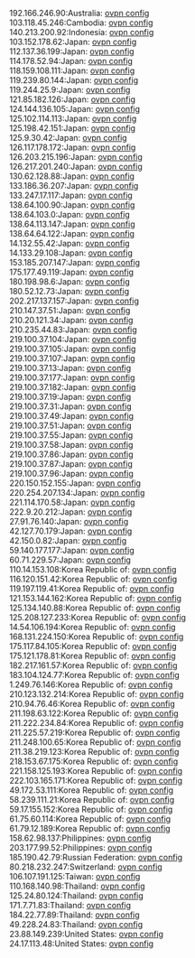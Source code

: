 192.166.246.90:Australia: [ovpn config](vpn/192_166_246_90.ovpn)  
103.118.45.246:Cambodia: [ovpn config](vpn/103_118_45_246.ovpn)  
140.213.200.92:Indonesia: [ovpn config](vpn/140_213_200_92.ovpn)  
103.152.178.62:Japan: [ovpn config](vpn/103_152_178_62.ovpn)  
112.137.36.199:Japan: [ovpn config](vpn/112_137_36_199.ovpn)  
114.178.52.94:Japan: [ovpn config](vpn/114_178_52_94.ovpn)  
118.159.108.111:Japan: [ovpn config](vpn/118_159_108_111.ovpn)  
119.239.80.144:Japan: [ovpn config](vpn/119_239_80_144.ovpn)  
119.244.25.9:Japan: [ovpn config](vpn/119_244_25_9.ovpn)  
121.85.182.126:Japan: [ovpn config](vpn/121_85_182_126.ovpn)  
124.144.136.105:Japan: [ovpn config](vpn/124_144_136_105.ovpn)  
125.102.114.113:Japan: [ovpn config](vpn/125_102_114_113.ovpn)  
125.198.42.151:Japan: [ovpn config](vpn/125_198_42_151.ovpn)  
125.9.30.42:Japan: [ovpn config](vpn/125_9_30_42.ovpn)  
126.117.178.172:Japan: [ovpn config](vpn/126_117_178_172.ovpn)  
126.203.215.196:Japan: [ovpn config](vpn/126_203_215_196.ovpn)  
126.217.201.240:Japan: [ovpn config](vpn/126_217_201_240.ovpn)  
130.62.128.88:Japan: [ovpn config](vpn/130_62_128_88.ovpn)  
133.186.36.207:Japan: [ovpn config](vpn/133_186_36_207.ovpn)  
133.247.17.117:Japan: [ovpn config](vpn/133_247_17_117.ovpn)  
138.64.100.90:Japan: [ovpn config](vpn/138_64_100_90.ovpn)  
138.64.103.0:Japan: [ovpn config](vpn/138_64_103_0.ovpn)  
138.64.113.147:Japan: [ovpn config](vpn/138_64_113_147.ovpn)  
138.64.64.122:Japan: [ovpn config](vpn/138_64_64_122.ovpn)  
14.132.55.42:Japan: [ovpn config](vpn/14_132_55_42.ovpn)  
14.133.29.108:Japan: [ovpn config](vpn/14_133_29_108.ovpn)  
153.185.207.147:Japan: [ovpn config](vpn/153_185_207_147.ovpn)  
175.177.49.119:Japan: [ovpn config](vpn/175_177_49_119.ovpn)  
180.198.98.6:Japan: [ovpn config](vpn/180_198_98_6.ovpn)  
180.52.12.73:Japan: [ovpn config](vpn/180_52_12_73.ovpn)  
202.217.137.157:Japan: [ovpn config](vpn/202_217_137_157.ovpn)  
210.147.37.51:Japan: [ovpn config](vpn/210_147_37_51.ovpn)  
210.20.121.34:Japan: [ovpn config](vpn/210_20_121_34.ovpn)  
210.235.44.83:Japan: [ovpn config](vpn/210_235_44_83.ovpn)  
219.100.37.104:Japan: [ovpn config](vpn/219_100_37_104.ovpn)  
219.100.37.105:Japan: [ovpn config](vpn/219_100_37_105.ovpn)  
219.100.37.107:Japan: [ovpn config](vpn/219_100_37_107.ovpn)  
219.100.37.13:Japan: [ovpn config](vpn/219_100_37_13.ovpn)  
219.100.37.177:Japan: [ovpn config](vpn/219_100_37_177.ovpn)  
219.100.37.182:Japan: [ovpn config](vpn/219_100_37_182.ovpn)  
219.100.37.19:Japan: [ovpn config](vpn/219_100_37_19.ovpn)  
219.100.37.31:Japan: [ovpn config](vpn/219_100_37_31.ovpn)  
219.100.37.49:Japan: [ovpn config](vpn/219_100_37_49.ovpn)  
219.100.37.51:Japan: [ovpn config](vpn/219_100_37_51.ovpn)  
219.100.37.55:Japan: [ovpn config](vpn/219_100_37_55.ovpn)  
219.100.37.58:Japan: [ovpn config](vpn/219_100_37_58.ovpn)  
219.100.37.86:Japan: [ovpn config](vpn/219_100_37_86.ovpn)  
219.100.37.87:Japan: [ovpn config](vpn/219_100_37_87.ovpn)  
219.100.37.96:Japan: [ovpn config](vpn/219_100_37_96.ovpn)  
220.150.152.155:Japan: [ovpn config](vpn/220_150_152_155.ovpn)  
220.254.207.134:Japan: [ovpn config](vpn/220_254_207_134.ovpn)  
221.114.170.58:Japan: [ovpn config](vpn/221_114_170_58.ovpn)  
222.9.20.212:Japan: [ovpn config](vpn/222_9_20_212.ovpn)  
27.91.76.140:Japan: [ovpn config](vpn/27_91_76_140.ovpn)  
42.127.70.179:Japan: [ovpn config](vpn/42_127_70_179.ovpn)  
42.150.0.82:Japan: [ovpn config](vpn/42_150_0_82.ovpn)  
59.140.177.177:Japan: [ovpn config](vpn/59_140_177_177.ovpn)  
60.71.229.57:Japan: [ovpn config](vpn/60_71_229_57.ovpn)  
110.14.153.108:Korea Republic of: [ovpn config](vpn/110_14_153_108.ovpn)  
116.120.151.42:Korea Republic of: [ovpn config](vpn/116_120_151_42.ovpn)  
119.197.119.41:Korea Republic of: [ovpn config](vpn/119_197_119_41.ovpn)  
121.153.144.162:Korea Republic of: [ovpn config](vpn/121_153_144_162.ovpn)  
125.134.140.88:Korea Republic of: [ovpn config](vpn/125_134_140_88.ovpn)  
125.208.127.233:Korea Republic of: [ovpn config](vpn/125_208_127_233.ovpn)  
14.54.106.194:Korea Republic of: [ovpn config](vpn/14_54_106_194.ovpn)  
168.131.224.150:Korea Republic of: [ovpn config](vpn/168_131_224_150.ovpn)  
175.117.84.105:Korea Republic of: [ovpn config](vpn/175_117_84_105.ovpn)  
175.121.178.81:Korea Republic of: [ovpn config](vpn/175_121_178_81.ovpn)  
182.217.161.57:Korea Republic of: [ovpn config](vpn/182_217_161_57.ovpn)  
183.104.124.77:Korea Republic of: [ovpn config](vpn/183_104_124_77.ovpn)  
1.249.76.146:Korea Republic of: [ovpn config](vpn/1_249_76_146.ovpn)  
210.123.132.214:Korea Republic of: [ovpn config](vpn/210_123_132_214.ovpn)  
210.94.76.46:Korea Republic of: [ovpn config](vpn/210_94_76_46.ovpn)  
211.198.63.122:Korea Republic of: [ovpn config](vpn/211_198_63_122.ovpn)  
211.222.234.84:Korea Republic of: [ovpn config](vpn/211_222_234_84.ovpn)  
211.225.57.219:Korea Republic of: [ovpn config](vpn/211_225_57_219.ovpn)  
211.248.100.65:Korea Republic of: [ovpn config](vpn/211_248_100_65.ovpn)  
211.38.219.123:Korea Republic of: [ovpn config](vpn/211_38_219_123.ovpn)  
218.153.67.175:Korea Republic of: [ovpn config](vpn/218_153_67_175.ovpn)  
221.158.125.193:Korea Republic of: [ovpn config](vpn/221_158_125_193.ovpn)  
222.103.165.171:Korea Republic of: [ovpn config](vpn/222_103_165_171.ovpn)  
49.172.53.111:Korea Republic of: [ovpn config](vpn/49_172_53_111.ovpn)  
58.239.111.21:Korea Republic of: [ovpn config](vpn/58_239_111_21.ovpn)  
59.17.155.152:Korea Republic of: [ovpn config](vpn/59_17_155_152.ovpn)  
61.75.60.114:Korea Republic of: [ovpn config](vpn/61_75_60_114.ovpn)  
61.79.12.189:Korea Republic of: [ovpn config](vpn/61_79_12_189.ovpn)  
158.62.98.137:Philippines: [ovpn config](vpn/158_62_98_137.ovpn)  
203.177.99.52:Philippines: [ovpn config](vpn/203_177_99_52.ovpn)  
185.190.42.79:Russian Federation: [ovpn config](vpn/185_190_42_79.ovpn)  
80.218.232.247:Switzerland: [ovpn config](vpn/80_218_232_247.ovpn)  
106.107.191.125:Taiwan: [ovpn config](vpn/106_107_191_125.ovpn)  
110.168.140.98:Thailand: [ovpn config](vpn/110_168_140_98.ovpn)  
125.24.80.124:Thailand: [ovpn config](vpn/125_24_80_124.ovpn)  
171.7.71.83:Thailand: [ovpn config](vpn/171_7_71_83.ovpn)  
184.22.77.89:Thailand: [ovpn config](vpn/184_22_77_89.ovpn)  
49.228.24.83:Thailand: [ovpn config](vpn/49_228_24_83.ovpn)  
23.88.149.239:United States: [ovpn config](vpn/23_88_149_239.ovpn)  
24.17.113.48:United States: [ovpn config](vpn/24_17_113_48.ovpn)  
